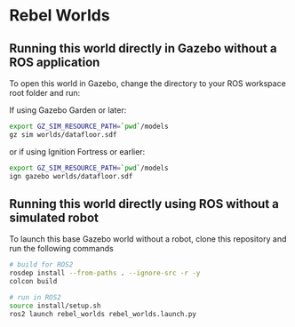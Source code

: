 # Rebel Worlds

## Running this world directly in Gazebo without a ROS application

To open this world in Gazebo, change the directory to your ROS workspace root folder and run:

If using Gazebo Garden or later:

```bash
export GZ_SIM_RESOURCE_PATH=`pwd`/models
gz sim worlds/datafloor.sdf
```

or if using Ignition Fortress or earlier:

```bash
export GZ_SIM_RESOURCE_PATH=`pwd`/models
ign gazebo worlds/datafloor.sdf
```

## Running this world directly using ROS without a simulated robot

To launch this base Gazebo world without a robot, clone this repository and run the following commands

```bash
# build for ROS2
rosdep install --from-paths . --ignore-src -r -y
colcon build

# run in ROS2
source install/setup.sh
ros2 launch rebel_worlds rebel_worlds.launch.py
```
